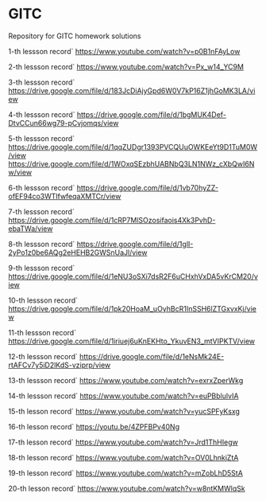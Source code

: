 # GITC
Repository for GITC homework solutions

1-th lessson record` https://www.youtube.com/watch?v=p0B1nFAyLow 

2-th lessson record` https://www.youtube.com/watch?v=Px_w14_YC9M 

3-th lessson record` https://drive.google.com/file/d/183JcDiAjyGpd6W0V7kP16Z1jhGoMK3LA/view 

4-th lessson record` https://drive.google.com/file/d/1bgMUK4Def-DtvCCun66wg79-pCvjomqs/view 

5-th lessson record` https://drive.google.com/file/d/1qqZUDgr1393PVCQUuOWKEeYt9D1TuM0W/view
                     https://drive.google.com/file/d/1WOxqSEzbhUABNbQ3LN1NWz_cXbQwI6Nw/view

6-th lessson record` https://drive.google.com/file/d/1vb70hyZZ-ofEF94co3WTlfwfeqaXMTCr/view

7-th lessson record` https://drive.google.com/file/d/1cRP7MlSOzosifaois4Xk3PvhD-ebaTWa/view

8-th lessson record` https://drive.google.com/file/d/1glI-2yPo1z0be6AQg2eHEHB2GWSnUaJl/view

9-th lessson record` https://drive.google.com/file/d/1eNU3oSXi7dsR2F6uCHxhVxDA5vKrCM20/view

10-th lessson record` https://drive.google.com/file/d/1pk20HoaM_uOyhBcR1InSSH6lZTGxvxKj/view

11-th lessson record` https://drive.google.com/file/d/1iriuej6uKnEKHto_YkuvEN3_mtVIPKTV/view

12-th lessson record` https://drive.google.com/file/d/1eNsMk24E-rtAFCv7y5iD2lKdS-vziprp/view

13-th lessson record` https://www.youtube.com/watch?v=exrxZperWkg

14-th lessson record` https://www.youtube.com/watch?v=euPBblulvIA

15-th lesson record` https://www.youtube.com/watch?v=yucSPFyKsxg

16-th lesson record` https://youtu.be/4ZPFBPv40Ng

17-th lesson record` https://www.youtube.com/watch?v=Jrd1ThHIegw

18-th lesson record` https://www.youtube.com/watch?v=OV0LhnkjZtA

19-th lesson record` https://www.youtube.com/watch?v=mZobLhD5StA

20-th lesson record` https://www.youtube.com/watch?v=w8ntKMWlqSk

